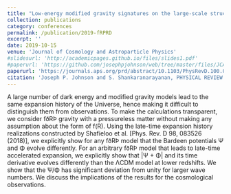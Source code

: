 ```yaml
---
title: "Low-energy modified gravity signatures on the large-scale structures"
collection: publications
category: conferences
permalink: /publication/2019-fRPRD
excerpt: ''
date: 2019-10-15
venue: 'Journal of Cosmology and Astroparticle Physics'
#slidesurl: 'http://academicpages.github.io/files/slides1.pdf'
#paperurl: 'https://github.com/josephpjohnson/web/tree/master/files/JCAP01(2022)024_DEDM2.pdf'
paperurl: 'https://journals.aps.org/prd/abstract/10.1103/PhysRevD.100.083526'
citation: 'Joseph P. Johnson and S. Shankaranarayanan, PHYSICAL REVIEW D 100, 083526 (2019)'
---
```


A large number of dark energy and modified gravity models lead to the same expansion history of the
Universe, hence making it difficult to distinguish them from observations. To make the calculations
transparent, we consider fðRÞ gravity with a pressureless matter without making any assumption about the
form of f(R). Using the late-time expansion history realizations constructed by Shafieloo et al. [Phys. Rev.
D 98, 083526 (2018)], we explicitly show for any fðRÞ model that the Bardeen potentials Ψ and Φ evolve
differently. For an arbitrary fðRÞ model that leads to late-time accelerated expansion, we explicitly show
that |Ψ + Φ| and its time derivative evolves differently than the ΛCDM model at lower redshifts. We show
that the Ψ/Φ has significant deviation from unity for larger wave numbers. We discuss the implications of
the results for the cosmological observations.
